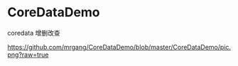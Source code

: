 # CoreDataDemo
coredata 增删改查

https://github.com/mrgang/CoreDataDemo/blob/master/CoreDataDemo/pic.png?raw=true
